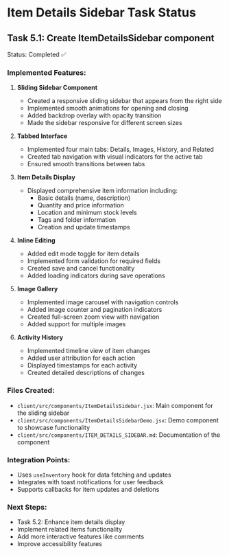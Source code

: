# Item Details Sidebar Task Status

## Task 5.1: Create ItemDetailsSidebar component

Status: Completed ✅

### Implemented Features:

1. **Sliding Sidebar Component**

   - Created a responsive sliding sidebar that appears from the right side
   - Implemented smooth animations for opening and closing
   - Added backdrop overlay with opacity transition
   - Made the sidebar responsive for different screen sizes

2. **Tabbed Interface**

   - Implemented four main tabs: Details, Images, History, and Related
   - Created tab navigation with visual indicators for the active tab
   - Ensured smooth transitions between tabs

3. **Item Details Display**

   - Displayed comprehensive item information including:
     - Basic details (name, description)
     - Quantity and price information
     - Location and minimum stock levels
     - Tags and folder information
     - Creation and update timestamps

4. **Inline Editing**

   - Added edit mode toggle for item details
   - Implemented form validation for required fields
   - Created save and cancel functionality
   - Added loading indicators during save operations

5. **Image Gallery**

   - Implemented image carousel with navigation controls
   - Added image counter and pagination indicators
   - Created full-screen zoom view with navigation
   - Added support for multiple images

6. **Activity History**
   - Implemented timeline view of item changes
   - Added user attribution for each action
   - Displayed timestamps for each activity
   - Created detailed descriptions of changes

### Files Created:

- `client/src/components/ItemDetailsSidebar.jsx`: Main component for the sliding sidebar
- `client/src/components/ItemDetailsSidebarDemo.jsx`: Demo component to showcase functionality
- `client/src/components/ITEM_DETAILS_SIDEBAR.md`: Documentation of the component

### Integration Points:

- Uses `useInventory` hook for data fetching and updates
- Integrates with toast notifications for user feedback
- Supports callbacks for item updates and deletions

### Next Steps:

- Task 5.2: Enhance item details display
- Implement related items functionality
- Add more interactive features like comments
- Improve accessibility features
